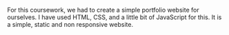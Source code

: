 For this coursework, we had to create a simple portfolio website for ourselves.
I have used HTML, CSS, and a little bit of JavaScript for this. It is a simple, static and non responsive website.
